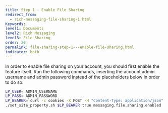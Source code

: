 ```yaml
---
title: Step 1 - Enable File Sharing
redirect_from:
  - rich-messaging-file-sharing-1.html
Keywords:
level1: Documents
level2: Rich Messaging
level3: File Sharing
order: 20
permalink: file-sharing-step-1---enable-file-sharing.html
indicator: both
---
```


In order to enable file sharing on your account, you should first enable the feature itself. Run the following commands, inserting the account admin username and admin password instead of the placeholders below in order to do so:

```sh
LP_USER= ADMIN_USERNAME
LP_PASS= ADMIN_PASSWORD
LP_BEARER=`curl -c cookies -X POST -H "Content-Type: application/json" -H "Accept: application/json" -H "Cache-Control: no-cache" -d '{"username": "'$LP_USER'","password":"'$LP_PASS'"}' "https://$LP_AGENTVEP/api/account/$LP_ACCOUNT/login?v=1.1" | jq -r .bearer`
./set_site_property.sh $LP_BEARER true messaging.file.sharing.enabled
```
